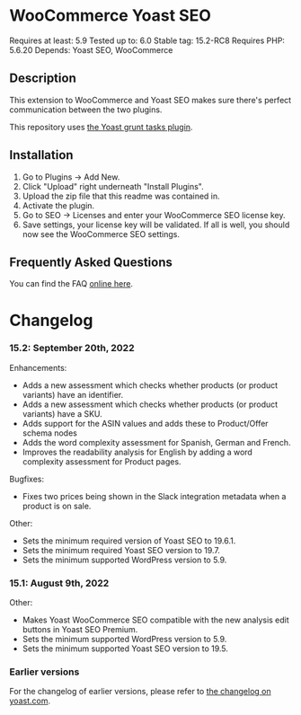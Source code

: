 WooCommerce Yoast SEO
=====================
Requires at least: 5.9
Tested up to: 6.0
Stable tag: 15.2-RC8
Requires PHP: 5.6.20
Depends: Yoast SEO, WooCommerce

Description
-----------

This extension to WooCommerce and Yoast SEO makes sure there's perfect communication between the two plugins.

This repository uses [the Yoast grunt tasks plugin](https://github.com/Yoast/plugin-grunt-tasks).

Installation
------------

1. Go to Plugins -> Add New.
2. Click "Upload" right underneath "Install Plugins".
3. Upload the zip file that this readme was contained in.
4. Activate the plugin.
5. Go to SEO -> Licenses and enter your WooCommerce SEO license key.
6. Save settings, your license key will be validated. If all is well, you should now see the WooCommerce SEO settings.

Frequently Asked Questions
--------------------------

You can find the FAQ [online here](https://kb.yoast.com/kb/category/woocommerce-seo/).

Changelog
=========

### 15.2: September 20th, 2022


Enhancements:

* Adds a new assessment which checks whether products (or product variants) have an identifier.
* Adds a new assessment which checks whether products (or product variants) have a SKU.
* Adds support for the ASIN values and adds these to Product/Offer schema nodes
* Adds the word complexity assessment for Spanish, German and French.
* Improves the readability analysis for English by adding a word complexity assessment for Product pages.

Bugfixes:

* Fixes two prices being shown in the Slack integration metadata when a product is on sale.

Other:

* Sets the minimum required version of Yoast SEO to 19.6.1.
* Sets the minimum required Yoast SEO version to 19.7.
* Sets the minimum supported WordPress version to 5.9.

### 15.1: August 9th, 2022

Other:

* Makes Yoast WooCommerce SEO compatible with the new analysis edit buttons in Yoast SEO Premium.
* Sets the minimum supported WordPress version to 5.9.
* Sets the minimum supported Yoast SEO version to 19.5.


### Earlier versions
For the changelog of earlier versions, please refer to [the changelog on yoast.com](https://yoa.st/woo-seo-changelog).
